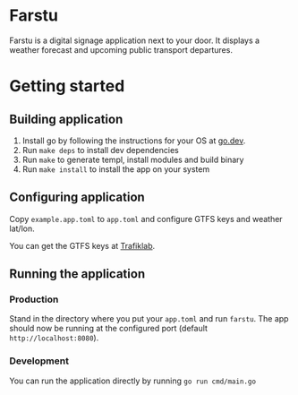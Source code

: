 # Farstu

Farstu is a digital signage application next to your door. It displays a weather
forecast and upcoming public transport departures.

# Getting started

## Building application

1. Install go by following the instructions for your OS at [go.dev](https://go.dev/doc/install).
2. Run `make deps` to install dev dependencies
3. Run `make` to generate templ, install modules and build binary
4. Run `make install` to install the app on your system

## Configuring application

Copy `example.app.toml` to `app.toml` and configure GTFS keys and weather
lat/lon.

You can get the GTFS keys at [Trafiklab](https://www.trafiklab.se/api).

## Running the application

### Production

Stand in the directory where you put your `app.toml` and run `farstu`. The app
should now be running at the configured port (default `http://localhost:8080`).

### Development

You can run the application directly by running `go run cmd/main.go`
